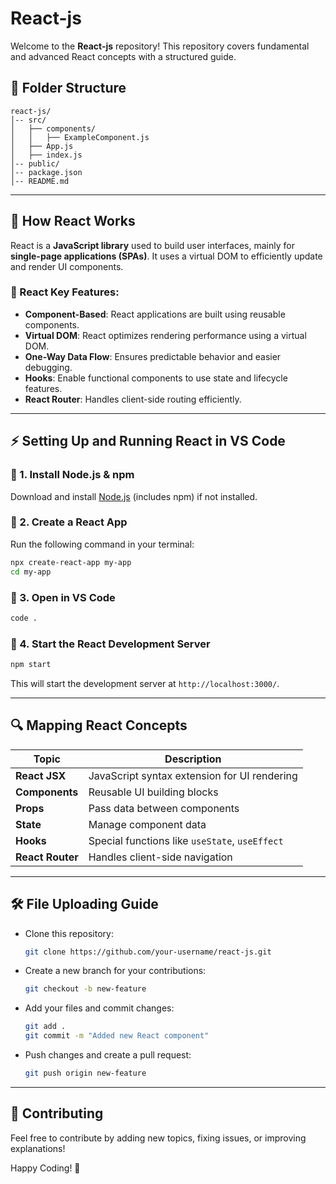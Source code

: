 # React-js

Welcome to the **React-js** repository! This repository covers fundamental and advanced React concepts with a structured guide.

## 📂 Folder Structure

```
react-js/
│-- src/
│   ├── components/
│   │   ├── ExampleComponent.js
│   ├── App.js
│   ├── index.js
│-- public/
│-- package.json
│-- README.md
```

---

## 📌 How React Works

React is a **JavaScript library** used to build user interfaces, mainly for **single-page applications (SPAs)**. It uses a virtual DOM to efficiently update and render UI components.

### 🔹 React Key Features:
- **Component-Based**: React applications are built using reusable components.
- **Virtual DOM**: React optimizes rendering performance using a virtual DOM.
- **One-Way Data Flow**: Ensures predictable behavior and easier debugging.
- **Hooks**: Enable functional components to use state and lifecycle features.
- **React Router**: Handles client-side routing efficiently.

---

## ⚡ Setting Up and Running React in VS Code

### 🔸 1. Install Node.js & npm
Download and install [Node.js](https://nodejs.org/) (includes npm) if not installed.

### 🔸 2. Create a React App
Run the following command in your terminal:
```sh
npx create-react-app my-app
cd my-app
```

### 🔸 3. Open in VS Code
```sh
code .
```

### 🔸 4. Start the React Development Server
```sh
npm start
```
This will start the development server at `http://localhost:3000/`.

---

## 🔍 Mapping React Concepts

| Topic             | Description |
|-------------------|------------|
| **React JSX**     | JavaScript syntax extension for UI rendering |
| **Components**    | Reusable UI building blocks |
| **Props**         | Pass data between components |
| **State**         | Manage component data |
| **Hooks**         | Special functions like `useState`, `useEffect` |
| **React Router**  | Handles client-side navigation |

---

## 🛠️ File Uploading Guide
- Clone this repository:
  ```sh
  git clone https://github.com/your-username/react-js.git
  ```
- Create a new branch for your contributions:
  ```sh
  git checkout -b new-feature
  ```
- Add your files and commit changes:
  ```sh
  git add .
  git commit -m "Added new React component"
  ```
- Push changes and create a pull request:
  ```sh
  git push origin new-feature
  ```

---

## 📢 Contributing
Feel free to contribute by adding new topics, fixing issues, or improving explanations!

Happy Coding! 🚀
